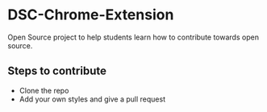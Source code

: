 # DSC-Chrome-Extension
Open Source project to help students learn how to contribute towards open source.

## Steps to contribute
- Clone the repo
- Add your own styles and give a pull request

